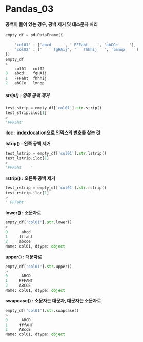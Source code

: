 # Pandas_03

####  공백이 들어 있는 경우, 공백 제거 및 대소문자 처리

```python
empty_df = pd.DataFrame({
    
    'col01' : ['abcd     ', ' FFFaht    ', 'abCCe     '],
    'col02' : ['     fgHAij', '   fhhhij   ', 'lmnop    ']
})
empty_df
>
	col01	col02
0	abcd	fgHAij
1	FFFaht	fhhhij
2	abCCe	lmnop
```

##### **strip() : 양쪽 공백 제거**

```python
test_strip = empty_df['col01'].str.strip()
test_strip.iloc[1]
>
'FFFaht'
```

**iloc : indexlocation으로 인덱스의 번호를 찾는 것**

**lstrip() : 왼쪽 공백 제거**

```python
test_lstrip = empty_df['col01'].str.lstrip()
test_lstrip.iloc[1]
>
'FFFaht    '
```

**rstrip() : 오른쪽 공백 제거**

```python
test_rstrip = empty_df['col01'].str.rstrip()
test_rstrip.iloc[1]
>
' FFFaht'
```

**lower() : 소문자로**

```python
empty_df['col01'].str.lower()
>
0      abcd     
1     fffaht    
2     abcce     
Name: col01, dtype: object
```

**upper() : 대문자로**

```python
empty_df['col01'].str.upper()
>
0      ABCD     
1     FFFAHT    
2     ABCCE     
Name: col01, dtype: object
```

**swapcase() : 소문자는 대문자, 대문자는 소문자로**

```python
empty_df['col01'].str.swapcase()
>
0      ABCD     
1     fffAHT    
2     ABccE     
Name: col01, dtype: object
```



